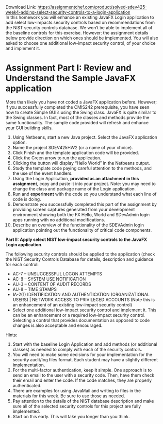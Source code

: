 Download Link: https://assignmentchef.com/product/solved-sdev425-week4-adding-select-security-controls-to-a-login-application
<br>
<strong> </strong>In this homework you will enhance an existing JavaFX Login application to add select low-impacts security controls based on recommendations from the NIST security controls database. We won’t be able to implement all of the baseline controls for this exercise. However; the assignment details below provide direction on which ones should be implemented. You will also asked to choose one additional low-impact security control, of your choice and implement it.

<h1>Assignment Part I: Review and Understand the Sample JavaFX application</h1>

More than likely you have not coded a JavaFX application before. However; if you successfully completed the CMIS242 prerequisite, you have seen how to create Simple GUI’s using the Swing class. JavaFX is quite similar to the Swing classes. In fact, most of the classes and methods provide the same functionality. The sample code provided will refresh and enhance your GUI building skills.

<ol>

 <li>Using Netbeans, start a new Java project. Select the JavaFX application option.</li>

 <li>Name the project SDEV425HW2 (or a name of your choice).</li>

 <li>Click Finish and the template application code will be provided.</li>

 <li>Click the Green arrow to run the application.</li>

 <li>Clicking the button will display “Hello World” in the Netbeans output.</li>

 <li>Study the template code paying careful attention to the methods, and the use of the event handlers.</li>

 <li>Using the Login Application, <strong>provided as an attachment in this assignment</strong>, copy and paste it into your project. Note: you may need to change the class and package name of the Login application.</li>

 <li>Run and <strong>experiment</strong> with the code so you understand what each line of code is doing.</li>

 <li>Demonstrate you successfully completed this part of the assignment by providing screen captures generated from your development environment showing both the FX Hello, World and SDevAdmin login apps running with no additional modifications.</li>

 <li>Describe an overview of the functionality of the SDEVAdmin login application pointing out the functionality of critical code components.</li>

</ol>




<strong>Part II: Apply select NIST low-impact security controls to the JavaFX Login application. </strong>

The following security controls should be applied to the application (check the NIST Security Controls Database for details, description and guidance for each control:

<ul>

 <li>AC-7 – UNSUCCESSFUL LOGON ATTEMPTS</li>

 <li>AC-8 – SYSTEM USE NOTIFICATION</li>

 <li>AU-3 – CONTENT OF AUDIT RECORDS</li>

 <li>AU-8 – TIME STAMPS</li>

 <li>IA-2(1) IDENTIFICATION AND AUTHENTICATION (ORGANIZATIONAL USERS) | NETWORK ACCESS TO PRIVILEGED ACCOUNTS (Note this is an enhancement of an existing low-impact security control)</li>

 <li>Select one additional low-impact security control and implement it. This can be an enhancement or a required low-impact security control. Selecting a control that provides documentation as opposed to code changes is also acceptable and encouraged.</li>

</ul>

Hints:

<ol>

 <li>Start with the baseline Login Application and add methods (or additional classes) as needed to comply with each of the security controls.</li>

 <li>You will need to make some decisions for your implementation for the security audit/log files format. Each student may have a slightly different implementation.</li>

 <li>For the multi-factor authentication, keep it simple. One approach is to send an email to the user with a security code. Then, have them check their email and enter the code. If the code matches, they are properly authenticated.</li>

 <li>There are examples for using JavaMail and writing to files in the materials for this week. Be sure to use those as needed.</li>

 <li>Pay attention to the details of the NIST database description and make sure all of the selected security controls for this project are fully implemented.</li>

 <li>Start on this early. This will take you longer than you think.</li>

</ol>



